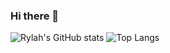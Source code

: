 ### Hi there 👋
![Rylah's GitHub stats](https://github-readme-stats.vercel.app/api?username=rylahs&show_icons=true&theme=tokyonight)
![Top Langs](https://github-readme-stats.vercel.app/api/top-langs/?username=rylahs&layout=compact&theme=tokyonight)


<!--
**rylahs/rylahs** is a ✨ _special_ ✨ repository because its `README.md` (this file) appears on your GitHub profile.

Here are some ideas to get you started:

- 🔭 I’m currently working on ...
- 🌱 I’m currently learning ...
- 👯 I’m looking to collaborate on ...
- 🤔 I’m looking for help with ...
- 💬 Ask me about ...
- 📫 How to reach me: ...
- 😄 Pronouns: ...
- ⚡ Fun fact: ...
-->
